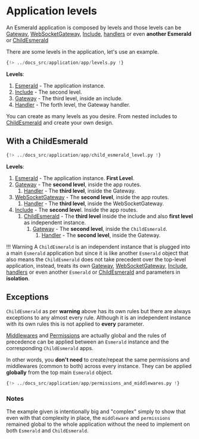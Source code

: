 # Application levels

An Esmerald application is composed by levels and those levels can be [Gateway](../routing/routes.md#gateway),
[WebSocketGateway](../routing/routes.md#websocketgateway), [Include](../routing/routes.md#include),
[handlers](../routing/handlers.md) or even **another Esmerald** or
[ChildEsmerald](../routing/router.md#child-esmerald-application)

There are some levels in the application, let's use an example.

```python
{!> ../docs_src/application/app/levels.py !}
```

**Levels**:

1. [Esmerald](./applications.md) - The application instance.
2. [Include](../routing/routes.md#include) - The second level.
3. [Gateway](../routing/routes.md#gateway) - The third level, inside an include.
4. [Handler](../routing/handlers.md) - The forth level, the Gateway handler.

You can create as many levels as you desire. From nested includes to
[ChildEsmerald](../routing/router.md#child-esmerald-application) and create your own design.

## With a ChildEsmerald

```python hl_lines="50 59"
{!> ../docs_src/application/app/child_esmerald_level.py !}
```

**Levels**:

1. [Esmerald](./applications.md) - The application instance. **First Level**.
2. [Gateway](../routing/routes.md#gateway) - The **second level**, inside the app routes.
    1. [Handler](../routing/handlers.md) - The **third level**, inside the Gateway.
3. [WebSocketGateway](../routing/routes.md#websocketgateway) - The **second level**, inside the app routes.
    1. [Handler](../routing/handlers.md) - The **third level**, inside the WebSocketGateway.
4. [Include](../routing/routes.md#include) - The **second leve**l. Inside the app routes.
    1. [ChildEsmerald](../routing/router.md#child-esmerald-application) - The **third level** inside the include and
also **first level** as independent instance.
        1. [Gateway](../routing/routes.md#gateway) - The **second level**, inside the `ChildEsmerald`.
            1. [Handler](../routing/handlers.md) - The **second level**, inside the Gateway.

!!! Warning
    A `ChildEsmerald` is an independent instance that is plugged into a main `Esmerald` application but since
    it is like another `Esmerald` object that also means the `ChildEsmerald` does not take precedent over the top-level
    application, instead, treats its own [Gateway](../routing/routes.md#gateway),
    [WebSocketGateway](../routing/routes.md#websocketgateway), [Include](../routing/routes.md#include),
    [handlers](../routing/handlers.md) or even another `Esmerald` or
    [ChildEsmerald](../routing/router.md#child-esmerald-application) and parameters in **isolation**.

## Exceptions

`ChildEsmerald` as per **warning** above has its own rules but there are always exceptions to any almost every rule.
Although it is an independent instance with its own rules this is not applied to **every** parameter.

[Middlewares](../middleware/middleware.md) and [Permissions](../permissions.md) are actually global and the rules of
precedence can be applied between an `Esmerald` instance and the corresponding `ChildEsmerald` apps.

In other words, you **don't need** to create/repeat the same permissions and middlewares (common to both) across
every instance. They can be applied **globally** from the top main `Esmerald` object.

```python hl_lines="99-101 108 115 119-120"
{!> ../docs_src/application/app/permissions_and_middlewares.py !}
```

### Notes

The example given is intentionally big and "complex" simply to show that even with that complexity in place,
the `middleware` and `permissions` remained global to the whole application without the need to implement
on both `Esmerald` and `ChildEsmerald`.
